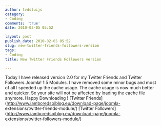 ```yaml
---
author: tvdsluijs
category:
- Coding
comments: 'true'
date: 2010-02-05 05:52

layout: post
publish_date: 2010-02-05 05:52
slug: new-twitter-friends-followers-version
tags:
- Coding
title: New Twitter Friends Followers version

---
```

Today I have released version 2.0 for my Twitter Friends and Twitter Followers
Joomla! 1.5 Modules. I have removed some minor bugs and most of all I speeded
up the cache usage. The cache usage is now much better and quicker. So your
site will not be affected by loading the cache file anymore. Happy Downloading
! [Twitter Friends](http://www.iamboredsoiblog.eu/download-page/joomla-
extensions/twitter-friends-module/) [Twitter
Followers](http://www.iamboredsoiblog.eu/download-page/joomla-
extensions/twitter-followers-module/)

